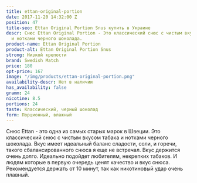```yaml
---
title: ettan-original-portion
date: 2017-11-20 14:32:00 Z
position: 47
title-seo: Ettan Original Portion Snus купить в Украине
descr: Снюс Ettan Original Portion - Это классический снюс с чистым вкусом табака
  и нотками черного шоколада.
product-name: Ettan Original Portion
product-alt: Ettan Original Portion Snus
strong: Низкой крепости
brand: Swedish Match
price: 180
opt-price: 167
image: "/img/products/ettan-original-portion.png"
availability-descr: Нет в наличии
has_availability: false
gramm: 24
nicotine: 8.5
portions: 24
taste: Классический, черный шоколад
form: Порционный, влажный
---
```


Снюс Ettan - это одна из самых старых марок в Швеции.
Это классический снюс с чистым вкусом табака и нотками черного шоколада. Вкус имеет идеальный баланс сладости, соли, и горечи, такого сбалансированного снюса я еще не встречал. Вкус держится очень долго.
Идеально подойдет любителям, некрепких табаков. И людям которые в первую очередь ценят качество и вкус снюса.
Рекомендуется держать от 10 минут, так как никотиновый удар очень плавный.